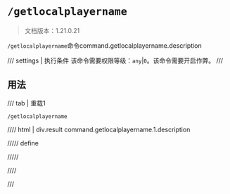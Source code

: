 # `/getlocalplayername`

> 文档版本：1.21.0.21

`/getlocalplayername`命令command.getlocalplayername.description

/// settings | 执行条件
该命令需要权限等级：`any`|`0`。该命令需要开启作弊。
///

## 用法

/// tab | 重载1
```mcfunction
/getlocalplayername
```

//// html | div.result
command.getlocalplayername.1.description

///// define

/////

////

///
